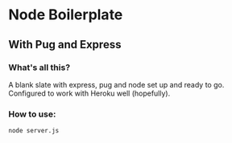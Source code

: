 # Node Boilerplate
## With Pug and Express

### What's all this?

A blank slate with express, pug and node set up and ready to go. Configured to work with Heroku well (hopefully).

### How to use:

```
node server.js
```
